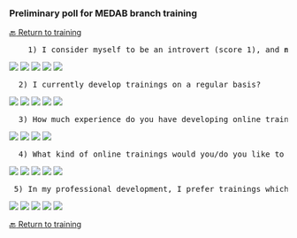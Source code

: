 ### Preliminary poll for MEDAB branch training   

[:back: Return to training](https://github.com/imujawar/MEDAB_imran/blob/master/Branch%20Training%20sample.md "Return to training")

<pre>    1) I consider myself to be an introvert (score 1), and <b>not</b> an extrovert (score 5) 
</pre>    
  
[![](https://api.gh-polls.com/poll/01E4W3BE2A0TPVY6AAK1EZ8JB1/1.%20Strongly%20agree)](https://api.gh-polls.com/poll/01E4W3BE2A0TPVY6AAK1EZ8JB1/1.%20Strongly%20agree/vote)
[![](https://api.gh-polls.com/poll/01E4W3BE2A0TPVY6AAK1EZ8JB1/2.%20Somewhat%20agree)](https://api.gh-polls.com/poll/01E4W3BE2A0TPVY6AAK1EZ8JB1/2.%20Somewhat%20agree/vote)
[![](https://api.gh-polls.com/poll/01E4W3BE2A0TPVY6AAK1EZ8JB1/3.%20Neutral)](https://api.gh-polls.com/poll/01E4W3BE2A0TPVY6AAK1EZ8JB1/3.%20Neutral/vote)
[![](https://api.gh-polls.com/poll/01E4W3BE2A0TPVY6AAK1EZ8JB1/4.%20Somewhat%20disagree)](https://api.gh-polls.com/poll/01E4W3BE2A0TPVY6AAK1EZ8JB1/4.%20Somewhat%20disagree/vote)
[![](https://api.gh-polls.com/poll/01E4W3BE2A0TPVY6AAK1EZ8JB1/5.%20Strongly%20disagree)](https://api.gh-polls.com/poll/01E4W3BE2A0TPVY6AAK1EZ8JB1/5.%20Strongly%20disagree/vote)

<pre>  2) I currently develop trainings on a regular basis? </pre>
[![](https://api.gh-polls.com/poll/01E4XQN0E1W2YPXQ99RPCARYSX/1.%20Strongly%20agree)](https://api.gh-polls.com/poll/01E4XQN0E1W2YPXQ99RPCARYSX/1.%20Strongly%20agree/vote)
[![](https://api.gh-polls.com/poll/01E4XQN0E1W2YPXQ99RPCARYSX/2.%20Somewhat%20agree)](https://api.gh-polls.com/poll/01E4XQN0E1W2YPXQ99RPCARYSX/2.%20Somewhat%20agree/vote)
[![](https://api.gh-polls.com/poll/01E4XQN0E1W2YPXQ99RPCARYSX/3.%20Neutral)](https://api.gh-polls.com/poll/01E4XQN0E1W2YPXQ99RPCARYSX/3.%20Neutral/vote)
[![](https://api.gh-polls.com/poll/01E4XQN0E1W2YPXQ99RPCARYSX/4.%20Somewhat%20disagree)](https://api.gh-polls.com/poll/01E4XQN0E1W2YPXQ99RPCARYSX/4.%20Somewhat%20disagree/vote)
[![](https://api.gh-polls.com/poll/01E4XQN0E1W2YPXQ99RPCARYSX/5.%20Strongly%20disagree)](https://api.gh-polls.com/poll/01E4XQN0E1W2YPXQ99RPCARYSX/5.%20Strongly%20disagree/vote)


<pre>  3) How much experience do you have developing online trainings? </pre>
[![](https://api.gh-polls.com/poll/01E582Q0RNZSFC6F2YM5XF0Y7Q/1.%20A%20lot)](https://api.gh-polls.com/poll/01E582Q0RNZSFC6F2YM5XF0Y7Q/1.%20A%20lot/vote)
[![](https://api.gh-polls.com/poll/01E582Q0RNZSFC6F2YM5XF0Y7Q/2.%20Some)](https://api.gh-polls.com/poll/01E582Q0RNZSFC6F2YM5XF0Y7Q/2.%20Some/vote)
[![](https://api.gh-polls.com/poll/01E582Q0RNZSFC6F2YM5XF0Y7Q/3.%20Little)](https://api.gh-polls.com/poll/01E582Q0RNZSFC6F2YM5XF0Y7Q/3.%20Little/vote)
[![](https://api.gh-polls.com/poll/01E582Q0RNZSFC6F2YM5XF0Y7Q/4.%20None)](https://api.gh-polls.com/poll/01E582Q0RNZSFC6F2YM5XF0Y7Q/4.%20None/vote)

<pre>  4) What kind of online trainings would you/do you like to work on (<b>Choose one</b>)? </pre>
[![](https://api.gh-polls.com/poll/01E4Y1XKETYMEJD51KDA9JCHHA/SOPs%20%5BDQA%2C%20COP%20guidance%2C%20etc.%5D)](https://api.gh-polls.com/poll/01E4Y1XKETYMEJD51KDA9JCHHA/SOPs%20%5BDQA%2C%20COP%20guidance%2C%20etc.%5D/vote)
[![](https://api.gh-polls.com/poll/01E4Y1XKETYMEJD51KDA9JCHHA/Analytic%20software%20%5BPower%20BI%2C%20Excel%2C%20ArcGIS%2C%20R%2C%20etc.%5D)](https://api.gh-polls.com/poll/01E4Y1XKETYMEJD51KDA9JCHHA/Analytic%20software%20%5BPower%20BI%2C%20Excel%2C%20ArcGIS%2C%20R%2C%20etc.%5D/vote)
[![](https://api.gh-polls.com/poll/01E4Y1XKETYMEJD51KDA9JCHHA/M%20%26%20E%20curriculum)](https://api.gh-polls.com/poll/01E4Y1XKETYMEJD51KDA9JCHHA/M%20%26%20E%20curriculum/vote)
[![](https://api.gh-polls.com/poll/01E4Y1XKETYMEJD51KDA9JCHHA/Tools%20%5BSIMS%20tool%2C%20CHIPs%20tool%2C%20etc.%5D)](https://api.gh-polls.com/poll/01E4Y1XKETYMEJD51KDA9JCHHA/Tools%20%5BSIMS%20tool%2C%20CHIPs%20tool%2C%20etc.%5D/vote)
[![](https://api.gh-polls.com/poll/01E4Y1XKETYMEJD51KDA9JCHHA/Methodologies%20%5BGIS%2C%20Machine%20Learning%2C%20etc.%5D)](https://api.gh-polls.com/poll/01E4Y1XKETYMEJD51KDA9JCHHA/Methodologies%20%5BGIS%2C%20Machine%20Learning%2C%20etc.%5D/vote)

<pre> 5) In my professional development, I prefer trainings which are... (<b>pick one</b>) </pre>
[![](https://api.gh-polls.com/poll/01E4Y2CSPSZAH365V9DGMP96SF/1.%20Online%20self-learning%20%5BCoursera%2C%20CDC%20university%2C%20etc.%5D)](https://api.gh-polls.com/poll/01E4Y2CSPSZAH365V9DGMP96SF/1.%20Online%20self-learning%20%5BCoursera%2C%20CDC%20university%2C%20etc.%5D/vote)
[![](https://api.gh-polls.com/poll/01E4Y2CSPSZAH365V9DGMP96SF/2.%20In-person)](https://api.gh-polls.com/poll/01E4Y2CSPSZAH365V9DGMP96SF/2.%20In-person/vote)
[![](https://api.gh-polls.com/poll/01E4Y2CSPSZAH365V9DGMP96SF/3.%20Online%20live)](https://api.gh-polls.com/poll/01E4Y2CSPSZAH365V9DGMP96SF/3.%20Online%20live/vote)
[![](https://api.gh-polls.com/poll/01E4Y2CSPSZAH365V9DGMP96SF/%204.%20Books%20or%20reading%20online)](https://api.gh-polls.com/poll/01E4Y2CSPSZAH365V9DGMP96SF/%204.%20Books%20or%20reading%20online/vote)
[![](https://api.gh-polls.com/poll/01E4Y2CSPSZAH365V9DGMP96SF/5.%20Other)](https://api.gh-polls.com/poll/01E4Y2CSPSZAH365V9DGMP96SF/5.%20Other/vote)

[:back: Return to training](https://github.com/imujawar/MEDAB_imran/blob/master/Branch%20Training%20sample.md "Return to training")

